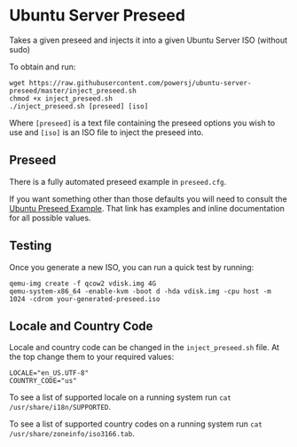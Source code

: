 # Ubuntu Server Preseed
Takes a given preseed and injects it into a given Ubuntu Server ISO (without sudo)

To obtain and run:

```
wget https://raw.githubusercontent.com/powersj/ubuntu-server-preseed/master/inject_preseed.sh
chmod +x inject_preseed.sh 
./inject_preseed.sh [preseed] [iso]
```

Where `[preseed]` is a text file containing the preseed options you wish to use and `[iso]` is an ISO file to inject the preseed into.

## Preseed
There is a fully automated preseed example in `preseed.cfg`.

If you want something other than those defaults you will need to consult the [Ubuntu Preseed Example](https://help.ubuntu.com/lts/installation-guide/example-preseed.txt). That link has examples and inline documentation for all possible values.

## Testing
Once you generate a new ISO, you can run a quick test by running:

```
qemu-img create -f qcow2 vdisk.img 4G 
qemu-system-x86_64 -enable-kvm -boot d -hda vdisk.img -cpu host -m 1024 -cdrom your-generated-preseed.iso
```

## Locale and Country Code
Locale and country code can be changed in the `inject_preseed.sh` file. At the top change them to your required values:

```
LOCALE="en_US.UTF-8"
COUNTRY_CODE="us"
```

To see a list of supported locale on a running system run `cat /usr/share/i18n/SUPPORTED`.

To see a list of supported country codes on a running system run `cat /usr/share/zoneinfo/iso3166.tab`.

